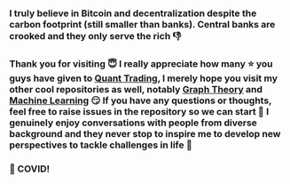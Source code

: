 ### I truly believe in Bitcoin and decentralization despite the carbon footprint (still smaller than banks). Central banks are crooked and they only serve the rich :thumbsdown:

### Thank you for visiting :innocent: I really appreciate how many :star: you guys have given to <a href=https://github.com/je-suis-tm/quant-trading>Quant Trading</a>, I merely hope you visit my other cool repositories as well, notably <a href=https://github.com/je-suis-tm/graph-theory>Graph Theory</a> and <a href=https://github.com/je-suis-tm/machine-learning>Machine Learning</a> :smirk: If you have any questions or thoughts, feel free to raise issues in the repository so we can start :speech_balloon: I genuinely enjoy conversations with people from diverse background and they never stop to inspire me to develop new perspectives to tackle challenges in life :muscle:

### :fu: COVID!
